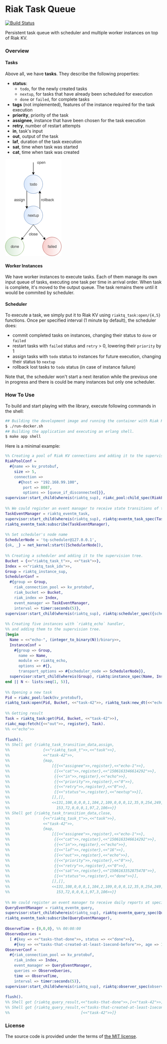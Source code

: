 # Riak Task Queue

[![Build Status][travis-img]][travis]

Persistent task queue with scheduler and multiple worker instances on top of Riak KV.



### Overview

#### Tasks

Above all, we have **tasks**. They describe the following properties:
- **status**:
	- `todo`, for the newly created tasks
	- `nextup`, for tasks that have already been scheduled for execution
	- `done` or `failed`, for complete tasks
- **tags** (not implemented), features of the instance required for the task execution
- **priority**, priority of the task
- **assignee**, instance that have been chosen for the task execution
- **retry**, number of restart attempts
- **in**, task's input
- **out**, output of the task
- **laf**, duration of the task execution
- **sat**, time when task was started
- **cat**, time when task was created

![task-status][riak-task-queue-task-status-img]

#### Worker Instances

We have worker instances to execute tasks.
Each of them manage its own input queue of tasks, executing one task per time in arrival order.
When task is complete, it's moved to the output queue. The task remains there until it would be commited by scheduler.

#### Scheduler

To execute a task, we simply put it to Riak KV using `riaktq_task:open/{4,5}` functions.
Once per specified interval (1 minute by default), the scheduler does:
- commit completed tasks on instances, changing their status to `done` or `failed`
- restart tasks with `failed` status and `retry` > 0, lowering their `priority` by 1
- assign tasks with `todo` status to instances for future execution, changing their status to `nextup`
- rollback lost tasks to `todo` status (in case of instance failure)

Note that, the scheduler won't start a next iteration while the previous one in progress
and there is could be many instances but only one scheduler.



### How To Use

To build and start playing with the library, execute following commands in the shell:

```bash
## Building the development image and running the container with Riak KV within it.
$ ./run-docker.sh
## Building the application and executing an erlang shell.
$ make app shell
```

Here is a minimal example:

```erlang
%% Creating a pool of Riak KV connections and adding it to the supervision tree.
RiakPoolConf =
  #{name => kv_protobuf,
    size => 5,
    connection =>
      #{host => "192.168.99.100",
        port => 8087,
        options => [queue_if_disconnected]}},
supervisor:start_child(whereis(riaktq_sup), riakc_pool:child_spec(RiakPoolConf)),

%% We could register an event manager to receive state transitions of tasks.
TaskEventManager = riaktq_eventm_task,
supervisor:start_child(whereis(riaktq_sup), riaktq:eventm_task_spec(TaskEventManager)),
riaktq_eventm_task:subscribe(TaskEventManager),

%% Set scheduler's node name
SchedulerNode = 'tq-scheduler@127.0.0.1',
{ok, _} = net_kernel:start([SchedulerNode]),

%% Creating a scheduler and adding it to the supervision tree.
Bucket = {<<"riaktq_task_t">>, <<"task">>},
Index = <<"riaktq_task_idx">>,
Group = riaktq_instance_sup,
SchedulerConf =
  #{group => Group,
    riak_connection_pool => kv_protobuf,
    riak_bucket => Bucket,
    riak_index => Index,
    event_manager => TaskEventManager,
    interval => timer:seconds(5)},
supervisor:start_child(whereis(riaktq_sup), riaktq:scheduler_spec({scheduler, Group}, SchedulerConf)),

%% Creating five instances with `riaktq_echo` handler,
%% and adding them to the supervision tree.
[begin
  Name = <<"echo-", (integer_to_binary(N))/binary>>,
  InstanceConf =
    #{group => Group,
      name => Name,
      module => riaktq_echo,
      options => #{},
      transport_options => #{scheduler_node => SchedulerNode}},
  supervisor:start_child(whereis(Group), riaktq:instance_spec(Name, InstanceConf))
end || N <- lists:seq(1, 5)],

%% Opening a new task
Pid = riakc_pool:lock(kv_protobuf),
riaktq_task:open(Pid, Bucket, <<"task-42">>, riaktq_task:new_dt(<<"echo">>)).

%% Getting result
Task = riaktq_task:get(Pid, Bucket, <<"task-42">>),
riakc_map:fetch({<<"out">>, register}, Task).
%% <<"echo">>

flush().
%% Shell got {riaktq_task_transition_data,assign,
%%               {<<"riaktq_task_t">>,<<"task">>},
%%               <<"task-42">>,
%%               {map,
%%                   [{{<<"assignee">>,register},<<"echo-1">>},
%%                    {{<<"cat">>,register},<<"1506163346614292">>},
%%                    {{<<"in">>,register},<<"echo">>},
%%                    {{<<"priority">>,register},<<"0">>},
%%                    {{<<"retry">>,register},<<"0">>},
%%                    {{<<"status">>,register},<<"nextup">>}],
%%                   [],[],
%%                   <<131,108,0,0,0,1,104,2,109,0,0,0,12,35,9,254,249,6,117,
%%                     153,72,0,0,0,1,97,2,106>>}}
%% Shell got {riaktq_task_transition_data,close,
%%               {<<"riaktq_task_t">>,<<"task">>},
%%               <<"task-42">>,
%%               {map,
%%                   [{{<<"assignee">>,register},<<"echo-1">>},
%%                    {{<<"cat">>,register},<<"1506163346614292">>},
%%                    {{<<"in">>,register},<<"echo">>},
%%                    {{<<"laf">>,register},<<"16">>},
%%                    {{<<"out">>,register},<<"echo">>},
%%                    {{<<"priority">>,register},<<"0">>},
%%                    {{<<"retry">>,register},<<"0">>},
%%                    {{<<"sat">>,register},<<"1506163352875478">>},
%%                    {{<<"status">>,register},<<"done">>}],
%%                   [],[],
%%                   <<131,108,0,0,0,1,104,2,109,0,0,0,12,35,9,254,249,6,117,
%%                     153,72,0,0,0,1,97,3,106>>}}

%% We could register an event manager to receive daily reports at specified time.
QueryEventManager = riaktq_eventm_query,
supervisor:start_child(whereis(riaktq_sup), riaktq:eventm_query_spec(QueryEventManager)),
riaktq_eventm_task:subscribe(QueryEventManager),

ObserveTime = {0,0,0}, %% 00:00:00
ObserveQueries =
  [ #{key => <<"tasks-that-done">>, status => <<"done">>},
    #{key => <<"tasks-that-created-at-least-1second-before">>, age => 1} ],
ObserverConf =
  #{riak_connection_pool => kv_protobuf,
    riak_index => Index,
    event_manager => QueryEventManager,
    queries => ObserveQueries,
    time => ObserveTime,
    interval => timer:seconds(5)},
supervisor:start_child(whereis(riaktq_sup), riaktq:observer_spec(observer, ObserverConf)).

flush().
%% Shell got {riaktq_query_result,<<"tasks-that-done">>,[<<"task-42">>]}
%% Shell got {riaktq_query_result,<<"tasks-that-created-at-least-1second-before">>,
%%                                [<<"task-42">>]}
```



### License

The source code is provided under the terms of [the MIT license][license].

[license]:http://www.opensource.org/licenses/MIT
[travis]:https://travis-ci.org/manifest/riak-task-queue?branch=master
[travis-img]:https://secure.travis-ci.org/manifest/riak-task-queue.png?branch=master
[riak-task-queue-task-status-img]:misc/task-status.png
